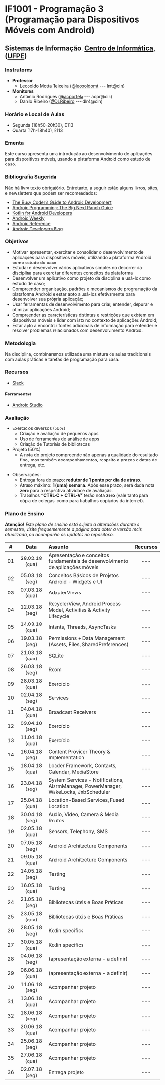 # IF1001 - Programação 3 (Programação para Dispositivos Móveis com Android)

## Sistemas de Informação, [Centro de Informática](http://www.cin.ufpe.br), ([UFPE](http://www.ufpe.br))

### Instrutores

* **Professor** 
  * Leopoldo Motta Teixeira ([@leopoldomt](https://github.com/leopoldomt) --- lmt@cin)
* **Monitores** 
  * Antônio Rodrigues ([@acportela](https://github.com/acportela) --- acpr@cin)
  * Danilo Ribeiro ([@DLRibeiro](https://github.com/DLRibeiro) --- dlr4@cin)
  
### Horário e Local de Aulas

* Segunda (18h50-20h30), E113
* Quarta (17h-18h40), E113

### Ementa

Este curso apresenta uma introdução ao desenvolvimento de aplicações para dispositivos móveis, usando a plataforma Android como estudo de caso.

### Bibliografia Sugerida

Não há livro texto obrigatório. Entretanto, a seguir estão alguns livros, sites, e newsletters que podem ser recomendados:

- [The Busy Coder’s Guide to Android Development](https://commonsware.com/Android/)
- [Android Programming: The Big Nerd Ranch Guide](https://www.bignerdranch.com/books/android-programming/)
- [Kotlin for Android Developers](https://antonioleiva.com/kotlin-android-developers-book/)
- [Android Weekly](http://androidweekly.net)
- [Android Reference](http://developer.android.com)
- [Android Developers Blog](http://android-developers.blogspot.com)

### Objetivos

- Motivar, apresentar, exercitar e consolidar o desenvolvimento de aplicações para dispositivos móveis, utilizando a plataforma Android como estudo de caso
- Estudar e desenvolver vários aplicativos simples no decorrer da disciplina para exercitar diferentes conceitos da plataforma
- Desenvolver um aplicativo como projeto da disciplina e usá-lo como estudo de caso;
- Compreender organização, padrões e mecanismos de programação da plataforma Android e estar apto a usá-los efetivamente para desenvolver sua própria aplicação;
- Usar ferramentas de desenvolvimento para criar, entender, depurar e otimizar aplicações Android;
- Compreender as características distintas e restrições que existem em dispositivos móveis e lidar com isto no contexto de aplicações Android;
- Estar apto a encontrar fontes adicionais de informação para entender e resolver problemas relacionados com desenvolvimento Android.

### Metodologia

Na disciplina, combinaremos utilizada uma mistura de aulas tradicionais com aulas práticas e tarefas de programação para casa. 

### Recursos

- [Slack](http://if1001.slack.com)

#### Ferramentas

* [Android Studio](https://developer.android.com/studio/index.html)

### Avaliação

* Exercícios diversos (50%)
  * Criação e avaliação de pequenos apps
  * Uso de ferramentas de análise de apps
  * Criação de Tutoriais de bibliotecas
* Projeto (50%)
  * A nota do projeto compreende não apenas a qualidade do resultado final, mas também acompanhamentos, respeito a prazos e datas de entrega, etc. 
  
- Observações:
  - Entrega fora do prazo: **redutor de 1 ponto por dia de atraso**. 
  - Atraso máximo: **1 (uma) semana**. Após esse prazo, será dada nota **zero** para a respectiva atividade de avaliação.
  - Trabalhos **“CTRL-C + CTRL-V”** terão nota **zero** (vale tanto para cópia de colegas, como para trabalhos copiados da internet).

### Plano de Ensino

**Atenção!** 
*Este plano de ensino está sujeito a alterações durante o semestre, visite frequentemente a página para obter a versão mais atualizada, ou acompanhe os updates no repositório.*

| # | Data | Assunto | Recursos |
|:---:|:----:|:----------------------|:--------:|
| 01 | 28.02.18 (qua) | Apresentação e conceitos fundamentais de desenvolvimento de aplicações móveis | --- |
| 02 | 05.03.18 (seg) | Conceitos Básicos de Projetos Android - Widgets e UI | --- |
| 03 | 07.03.18 (qua) | AdapterViews | --- |
| 04 | 12.03.18 (seg) | RecyclerView, Android Process Model, Activities & Activity Lifecycle | --- |
| 05 | 14.03.18 (qua) | Intents, Threads, AsyncTasks | --- |
| 06 | 19.03.18 (seg) | Permissions + Data Management (Assets, Files, SharedPreferences) | --- |
| 07 | 21.03.18 (qua) | SQLite | --- |
| 08 | 26.03.18 (seg) | Room | --- |
| 09 | 28.03.18 (qua) | Exercício | --- |
| 10 | 02.04.18 (seg) | Services | --- |
| 11 | 04.04.18 (qua) | Broadcast Receivers | --- |
| 12 | 09.04.18 (seg) | Exercício | --- |
| 13 | 11.04.18 (qua) | Exercício | --- |
| 14 | 16.04.18 (seg) | Content Provider Theory & Implementation | --- |
| 15 | 18.04.18 (qua) | Loader Framework, Contacts, Calendar, MediaStore | --- |
| 16 | 23.04.18 (seg) | System Services - Notifications, AlarmManager, PowerManager, WakeLocks, JobScheduler | --- |
| 17 | 25.04.18 (qua) | Location-Based Services, Fused Location | --- |
| 18 | 30.04.18 (seg) | Audio, Video, Camera & Media Routes | --- |
| 19 | 02.05.18 (qua) | Sensors, Telephony, SMS | --- |
| 20 | 07.05.18 (seg) | Android Architecture Components | --- |
| 21 | 09.05.18 (qua) | Android Architecture Components | --- |
| 22 | 14.05.18 (seg) | Testing | --- |
| 23 | 16.05.18 (qua) | Testing | --- |
| 24 | 21.05.18 (seg) | Bibliotecas úteis e Boas Práticas | --- |
| 25 | 23.05.18 (qua) | Bibliotecas úteis e Boas Práticas | --- |
| 26 | 28.05.18 (seg) | Kotlin specifics | --- |
| 27 | 30.05.18 (qua) | Kotlin specifics | --- |
| 28 | 04.06.18 (seg) | (apresentação externa - a definir) | --- |
| 29 | 06.06.18 (qua) | (apresentação externa - a definir) | --- |
| 30 | 11.06.18 (seg) | Acompanhar projeto | --- |
| 31 | 13.06.18 (qua) | Acompanhar projeto | --- |
| 32 | 18.06.18 (seg) | Acompanhar projeto | --- |
| 33 | 20.06.18 (qua) | Acompanhar projeto | --- |
| 34 | 25.06.18 (seg) | Acompanhar projeto | --- |
| 35 | 27.06.18 (qua) | Acompanhar projeto | --- |
| 36 | 02.07.18 (seg) | Entrega projeto | --- |


